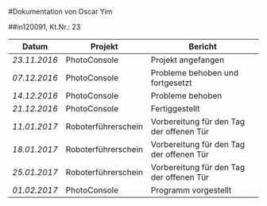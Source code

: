 #Dokumentation von Oscar Yim

##in120091, Kt.Nr.: 23

| Datum | Projekt | Bericht |
|---|---|---|
|*23.11.2016*|PhotoConsole|Projekt angefangen|
|*07.12.2016*|PhotoConsole|Probleme behoben und fortgesetzt|
|*14.12.2016*|PhotoConsole|Probleme behoben|
|*21.12.2016*|PhotoConsole|Fertiggestellt|
|*11.01.2017*|Roboterführerschein|Vorbereitung für den Tag der offenen Tür|
|*18.01.2017*|Roboterführerschein|Vorbereitung für den Tag der offenen Tür|
|*25.01.2017*|Roboterführerschein|Vorbereitung für den Tag der offenen Tür|
|*01.02.2017*|PhotoConsole|Programm vorgestellt|
